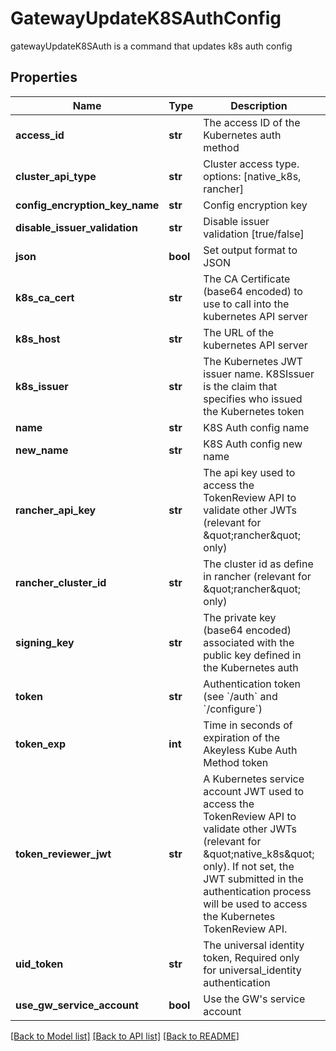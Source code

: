 # GatewayUpdateK8SAuthConfig

gatewayUpdateK8SAuth is a command that updates k8s auth config
## Properties
Name | Type | Description | Notes
------------ | ------------- | ------------- | -------------
**access_id** | **str** | The access ID of the Kubernetes auth method | 
**cluster_api_type** | **str** | Cluster access type. options: [native_k8s, rancher] | [optional] [default to 'native_k8s']
**config_encryption_key_name** | **str** | Config encryption key | [optional] 
**disable_issuer_validation** | **str** | Disable issuer validation [true/false] | [optional] 
**json** | **bool** | Set output format to JSON | [optional] [default to False]
**k8s_ca_cert** | **str** | The CA Certificate (base64 encoded) to use to call into the kubernetes API server | [optional] 
**k8s_host** | **str** | The URL of the kubernetes API server | 
**k8s_issuer** | **str** | The Kubernetes JWT issuer name. K8SIssuer is the claim that specifies who issued the Kubernetes token | [optional] [default to 'kubernetes/serviceaccount']
**name** | **str** | K8S Auth config name | 
**new_name** | **str** | K8S Auth config new name | 
**rancher_api_key** | **str** | The api key used to access the TokenReview API to validate other JWTs (relevant for \&quot;rancher\&quot; only) | [optional] 
**rancher_cluster_id** | **str** | The cluster id as define in rancher (relevant for \&quot;rancher\&quot; only) | [optional] 
**signing_key** | **str** | The private key (base64 encoded) associated with the public key defined in the Kubernetes auth | 
**token** | **str** | Authentication token (see &#x60;/auth&#x60; and &#x60;/configure&#x60;) | [optional] 
**token_exp** | **int** | Time in seconds of expiration of the Akeyless Kube Auth Method token | [optional] [default to 300]
**token_reviewer_jwt** | **str** | A Kubernetes service account JWT used to access the TokenReview API to validate other JWTs (relevant for \&quot;native_k8s\&quot; only). If not set, the JWT submitted in the authentication process will be used to access the Kubernetes TokenReview API. | [optional] 
**uid_token** | **str** | The universal identity token, Required only for universal_identity authentication | [optional] 
**use_gw_service_account** | **bool** | Use the GW&#39;s service account | [optional] 

[[Back to Model list]](../README.md#documentation-for-models) [[Back to API list]](../README.md#documentation-for-api-endpoints) [[Back to README]](../README.md)


